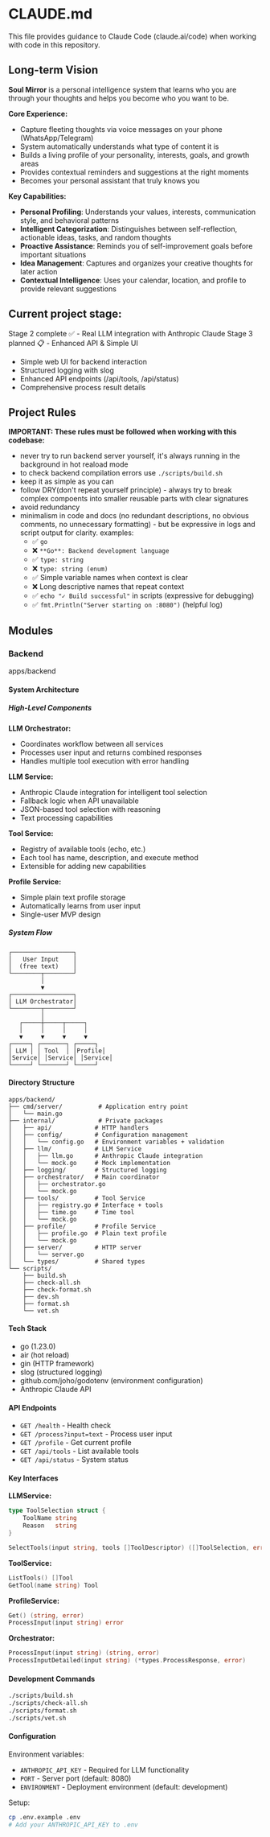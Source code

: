 # CLAUDE.md

This file provides guidance to Claude Code (claude.ai/code) when working with code in this repository.

## Long-term Vision

**Soul Mirror** is a personal intelligence system that learns who you are through your thoughts and helps you become who you want to be.

**Core Experience:**
- Capture fleeting thoughts via voice messages on your phone (WhatsApp/Telegram)
- System automatically understands what type of content it is
- Builds a living profile of your personality, interests, goals, and growth areas
- Provides contextual reminders and suggestions at the right moments
- Becomes your personal assistant that truly knows you

**Key Capabilities:**
- **Personal Profiling**: Understands your values, interests, communication style, and behavioral patterns
- **Intelligent Categorization**: Distinguishes between self-reflection, actionable ideas, tasks, and random thoughts  
- **Proactive Assistance**: Reminds you of self-improvement goals before important situations
- **Idea Management**: Captures and organizes your creative thoughts for later action
- **Contextual Intelligence**: Uses your calendar, location, and profile to provide relevant suggestions

## Current project stage:
Stage 2 complete ✅ - Real LLM integration with Anthropic Claude
Stage 3 planned 📋 - Enhanced API & Simple UI
- Simple web UI for backend interaction
- Structured logging with slog
- Enhanced API endpoints (/api/tools, /api/status)
- Comprehensive process result details

## Project Rules

**IMPORTANT: These rules must be followed when working with this codebase:**

- never try to run backend server yourself, it's always running in the background in hot reaload mode
- to check backend compilation errors use `./scripts/build.sh`
- keep it as simple as you can
- follow DRY(don't repeat yourself principle) - always try to break complex compoents into smaller reusable parts with clear signatures
- avoid redundancy
- minimalism in code and docs (no redundant descriptions, no obvious comments, no unnecessary formatting) - but be expressive in logs and script output for clarity. examples: 
    - ✅ `go`
    - ❌ `**Go**: Backend development language`
    - ✅ `type: string`
    - ❌ `type: string (enum)`
    - ✅ Simple variable names when context is clear
    - ❌ Long descriptive names that repeat context
    - ✅ `echo "✓ Build successful"` in scripts (expressive for debugging)
    - ✅ `fmt.Println("Server starting on :8080")` (helpful log)

## Modules

### Backend


apps/backend

#### System Architecture

##### High-Level Components

**LLM Orchestrator:**
- Coordinates workflow between all services
- Processes user input and returns combined responses
- Handles multiple tool execution with error handling

**LLM Service:**
- Anthropic Claude integration for intelligent tool selection
- Fallback logic when API unavailable
- JSON-based tool selection with reasoning
- Text processing capabilities

**Tool Service:**
- Registry of available tools (echo, etc.)
- Each tool has name, description, and execute method
- Extensible for adding new capabilities

**Profile Service:**
- Simple plain text profile storage
- Automatically learns from user input
- Single-user MVP design

##### System Flow

```
┌─────────────────┐
│   User Input    │
│  (free text)    │
└────────┬────────┘
         │
         ▼
┌─────────────────┐
│ LLM Orchestrator│
└────────┬────────┘
         │
   ┌─────┼─────┬─────┐
   │     │     │     │
   ▼     ▼     ▼     ▼
┌─────┐ ┌───────┐ ┌─────┐
│ LLM │ │ Tool  │ │Profile│
│Service│ │Service│ │Service│
└─────┘ └───────┘ └─────┘
```

#### Directory Structure

```
apps/backend/
├── cmd/server/          # Application entry point
│   └── main.go
├── internal/            # Private packages
│   ├── api/            # HTTP handlers
│   ├── config/         # Configuration management
│   │   └── config.go   # Environment variables + validation
│   ├── llm/            # LLM Service
│   │   ├── llm.go      # Anthropic Claude integration
│   │   └── mock.go     # Mock implementation
│   ├── logging/        # Structured logging
│   ├── orchestrator/   # Main coordinator
│   │   ├── orchestrator.go
│   │   └── mock.go
│   ├── tools/          # Tool Service
│   │   ├── registry.go # Interface + tools
│   │   ├── time.go     # Time tool
│   │   └── mock.go
│   ├── profile/        # Profile Service
│   │   ├── profile.go  # Plain text profile
│   │   └── mock.go
│   ├── server/         # HTTP server
│   │   └── server.go
│   └── types/          # Shared types
└── scripts/
    ├── build.sh
    ├── check-all.sh
    ├── check-format.sh
    ├── dev.sh
    ├── format.sh
    └── vet.sh
```
#### Tech Stack

- go (1.23.0)
- air (hot reload)
- gin (HTTP framework)
- slog (structured logging)
- github.com/joho/godotenv (environment configuration)
- Anthropic Claude API

#### API Endpoints

- `GET /health` - Health check
- `GET /process?input=text` - Process user input
- `GET /profile` - Get current profile
- `GET /api/tools` - List available tools
- `GET /api/status` - System status

#### Key Interfaces

**LLMService:**
```go
type ToolSelection struct {
    ToolName string
    Reason   string
}

SelectTools(input string, tools []ToolDescriptor) ([]ToolSelection, error)
```

**ToolService:**
```go
ListTools() []Tool
GetTool(name string) Tool
```

**ProfileService:**
```go
Get() (string, error)
ProcessInput(input string) error
```

**Orchestrator:**
```go
ProcessInput(input string) (string, error)
ProcessInputDetailed(input string) (*types.ProcessResponse, error)
```

#### Development Commands

```bash
./scripts/build.sh
./scripts/check-all.sh
./scripts/format.sh
./scripts/vet.sh
```

#### Configuration

Environment variables:
- `ANTHROPIC_API_KEY` - Required for LLM functionality
- `PORT` - Server port (default: 8080)
- `ENVIRONMENT` - Deployment environment (default: development)

Setup:
```bash
cp .env.example .env
# Add your ANTHROPIC_API_KEY to .env
```
